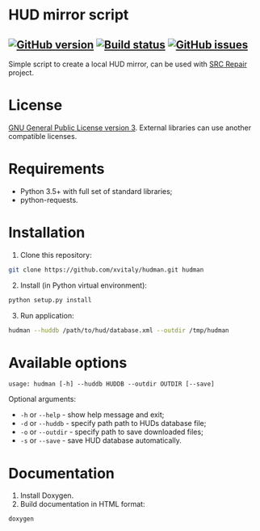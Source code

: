 # HUD mirror script

[![GitHub version](https://badge.fury.io/gh/xvitaly%2Fhudman.svg)](https://github.com/xvitaly/hudman/releases)
[![Build status](https://travis-ci.org/xvitaly/hudman.svg?branch=master)](https://travis-ci.org/xvitaly/hudman)
[![GitHub issues](https://img.shields.io/github/issues/xvitaly/hudman.svg?label=issues&maxAge=60)](https://github.com/xvitaly/hudman/issues)
---

Simple script to create a local HUD mirror, can be used with [SRC Repair](https://github.com/xvitaly/srcrepair) project.

# License
[GNU General Public License version 3](LICENSE). External libraries can use another compatible licenses.

# Requirements
 * Python 3.5+ with full set of standard libraries;
 * python-requests.

# Installation
 1. Clone this repository:
 ```bash
 git clone https://github.com/xvitaly/hudman.git hudman
 ```
 2. Install (in Python virtual environment):
 ```bash
 python setup.py install
 ```
 3. Run application:
 ```bash
 hudman --huddb /path/to/hud/database.xml --outdir /tmp/hudman
 ```

# Available options
```
usage: hudman [-h] --huddb HUDDB --outdir OUTDIR [--save]
```

Optional arguments:
 * `-h` or `--help` - show help message and exit;
 * `-d` or `--huddb` - specify path path to HUDs database file;
 * `-o` or  `--outdir` - specify path to save downloaded files;
 * `-s` or `--save` - save HUD database automatically.

# Documentation

 1. Install Doxygen.
 2. Build documentation in HTML format:
 ```bash
 doxygen
 ```
